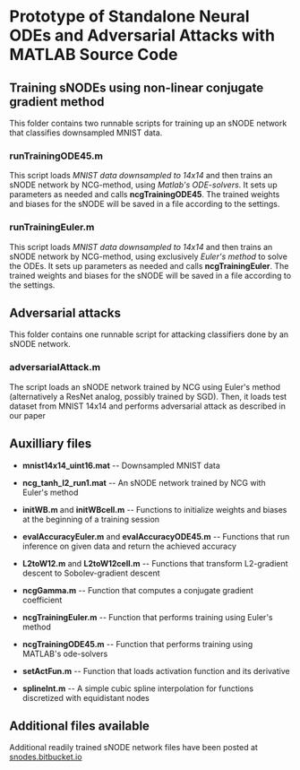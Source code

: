 # Prototype of Standalone Neural ODEs and Adversarial Attacks with MATLAB Source Code

## Training sNODEs using non-linear conjugate gradient method

This folder contains two runnable scripts for training up an sNODE network that classifies downsampled MNIST data.


### runTrainingODE45.m
This script loads *MNIST data downsampled to 14x14* and then trains an sNODE network by NCG-method, using *Matlab's ODE-solvers*. It sets up parameters as needed and calls **ncgTrainingODE45**. The trained weights and biases for the sNODE will be saved in a file according to the settings.

### runTrainingEuler.m
This script loads *MNIST data downsampled to 14x14* and then trains an sNODE network by NCG-method, using exclusively *Euler's method* to solve the ODEs. It sets up parameters as needed and calls **ncgTrainingEuler**. The trained weights and biases for the sNODE will be saved in a file according to the settings.


## Adversarial attacks
This folder contains one runnable script for attacking classifiers done by an sNODE network.

### adversarialAttack.m
The script loads an sNODE network trained by NCG using Euler's method (alternatively a ResNet analog, possibly trained by SGD). Then, it loads test dataset from MNIST 14x14 and performs adversarial attack as described in our paper


## Auxilliary files
* __mnist14x14_uint16.mat__ -- Downsampled MNIST data

* __ncg_tanh_l2_run1.mat__ -- An sNODE network trained by NCG with Euler's method

* __initWB.m__ and __initWBcell.m__ -- Functions to initialize weights and biases at the beginning of a training session

* __evalAccuracyEuler.m__ and __evalAccuracyODE45.m__ -- Functions that run inference on given data and return the achieved accuracy

* __L2toW12.m__ and __L2toW12cell.m__ -- Functions that transform L2-gradient descent to Sobolev-gradient descent

* __ncgGamma.m__ -- Function that computes a conjugate gradient coefficient

* __ncgTrainingEuler.m__ -- Function that performs training using Euler's method

* __ncgTrainingODE45.m__ -- Function that performs training using MATLAB's ode-solvers

* __setActFun.m__ -- Function that loads activation function and its derivative

* __splineInt.m__ -- A simple cubic spline interpolation for functions discretized with equidistant nodes


## Additional files available
Additional readily trained sNODE network files have been posted at [snodes.bitbucket.io](https://snodes.bitbucket.io/)
